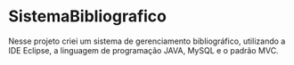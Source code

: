 # SistemaBibliografico
Nesse projeto criei um sistema de gerenciamento bibliográfico, utilizando a IDE Eclipse, a linguagem de programação JAVA, MySQL e o padrão MVC.
